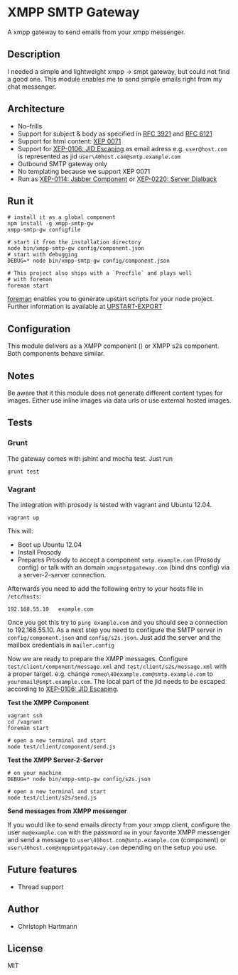 # XMPP SMTP Gateway

A xmpp gateway to send emails from your xmpp messenger.

## Description

I needed a simple and lightweight xmpp -> smpt gateway, but could not find a good one. This module enables me to send simple emails right from my chat messenger.

## Architecture 

- No–frills
- Support for subject & body as specified in [RFC 3921](http://xmpp.org/rfcs/rfc3921.html#stanzas-extended) and [RFC 6121](http://tools.ietf.org/html/rfc6121#section-5.2)
- Support for html content: [XEP 0071](http://www.xmpp.org/extensions/xep-0071.html)
- Support for [XEP-0106: JID Escaping](http://xmpp.org/extensions/xep-0106.html) as email adress e.g. `user@host.com` is represented as jid `user\40host.com@smtp.example.com`
- Outbound SMTP gateway only
- No templating because we support XEP 0071
- Run as [XEP-0114: Jabber Component](http://xmpp.org/extensions/xep-0114.html) or [XEP-0220: Server Dialback](http://xmpp.org/extensions/xep-0220.html)

## Run it

    # install it as a global component
    npm install -g xmpp-smtp-gw
    xmpp-smtp-gw configfile

    # start it from the installation directory
    node bin/xmpp-smtp-gw config/component.json
    # start with debugging
    DEBUG=* node bin/xmpp-smtp-gw config/component.json

    # This project also ships with a `Procfile` and plays well 
    # with foreman 
    foreman start 

[foreman](http://ddollar.github.io/foreman/) enables you to generate upstart scripts for your node project. Further information is available at [UPSTART-EXPORT](http://ddollar.github.io/foreman/#UPSTART-EXPORT)

## Configuration

This module delivers as a XMPP component () or XMPP s2s component. Both components behave similar.

## Notes

Be aware that it this module does not generate different content types for images. Either use inline images via data urls or use external hosted images.

## Tests

### Grunt 

The gateway comes with jshint and mocha test. Just run 

    grunt test

### Vagrant

The integration with prosody is tested with vagrant and Ubuntu 12.04.

    vagrant up

This will:

 - Boot up Ubuntu 12.04
 - Install Prosody
 - Prepares Prosody to accept a component `smtp.example.com` (Prosody config) or talk with an domain `xmppsmtpgateway.com` (bind dns config) via a server-2-server connection.

Afterwards you need to add the following entry to your hosts file in `/etc/hosts`:

    192.168.55.10   example.com

Once you got this try to `ping example.com` and you should see a connection to 192.168.55.10. As a next step you need to configure the SMTP server in `config/component.json` and `config/s2s.json`. Just add the server and the mailbox credentials in `mailer.config`

Now we are ready to prepare the XMPP messages. Configure `test/client/component/message.xml` and `test/client/s2s/message.xml` with a proper target. e.g. change `romeo\40example.com@smtp.example.com` to `youremail@smpt.example.com`. The local part of the jid needs to be escaped according to [XEP-0106: JID Escaping](http://xmpp.org/extensions/xep-0106.html).

**Test the XMPP Component**

    vagrant ssh
    cd /vagrant
    foreman start

    # open a new terminal and start
    node test/client/component/send.js

**Test the XMPP Server-2-Server**

    # on your machine 
    DEBUG=* node bin/xmpp-smtp-gw config/s2s.json

    # open a new terminal and start
    node test/client/s2s/send.js

**Send messages from XMPP messenger**

If you would like to send emails directy from your xmpp client, configure the user `me@example.com` with the password `me` in your favorite XMPP messenger and send a message to `user\40host.com@smtp.example.com` (component) or `user\40host.com@xmppsmtpgateway.com` depending on the setup you use.

## Future features

- Thread support  

## Author

- Christoph Hartmann

## License

MIT
